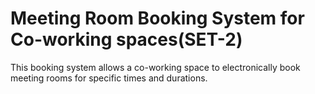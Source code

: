 <h1>Meeting Room Booking System for Co-working spaces(SET-2)</h1>
<p>
  This booking system allows a co-working space to electronically book meeting rooms for specific times and durations.
</p>

